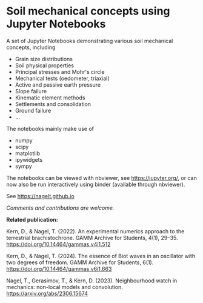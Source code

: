 # Soil mechanical concepts using Jupyter Notebooks

A set of Jupyter Notebooks demonstrating various soil mechanical concepts, including

- Grain size distributions
- Soil physical properties
- Principal stresses and Mohr's circle
- Mechanical tests (oedometer, triaxial)
- Active and passive earth pressure
- Slope failure
- Kinematic element methods
- Settlements and consolidation
- Ground failure
- ...


The notebooks mainly make use of

- numpy
- scipy
- matplotlib
- ipywidgets
- sympy

The notebooks can be viewed with nbviewer, see https://jupyter.org/, or can now also be run interactively using binder (available through nbviewer).

See https://nagelt.github.io

*Comments and contributions are welcome.*

**Related publication:**

Kern, D., & Nagel, T. (2022). An experimental numerics approach to the terrestrial brachistochrone. GAMM Archive for Students, 4(1), 29–35. https://doi.org/10.14464/gammas.v4i1.512

Kern, D., & Nagel, T. (2024). The essence of Biot waves in an oscillator with two degrees of freedom. GAMM Archive for Students, 6(1). https://doi.org/10.14464/gammas.v6i1.663

Nagel, T., Gerasimov, T., & Kern, D. (2023). Neighbourhood watch in mechanics: non-local models and convolution. https://arxiv.org/abs/2306.15674
